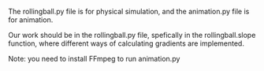The rollingball.py file is for physical simulation, and the animation.py file is for animation.

Our work should be in the rollingball.py file, spefically in the rollingball.slope function, where different ways of calculating gradients are implemented.

Note: you need to install FFmpeg to run animation.py
